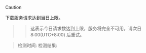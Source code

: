 > [!CAUTION]
下载服务请求达到当日上限。
>> 这表示今日请求数达到上限，服务将完全不可用。请次日 8:00(UTC+8:00) 后重试。


> 检测时间: 
> 检测结果: 

<!-- ##{"mata":"<meta http-equiv="Cache-Control" content="no-cache, no-store, must-revalidate" />\n<meta http-equiv="Pragma" content="no-cache" />\n<meta http-equiv="Expires" content="0" />##"} -->